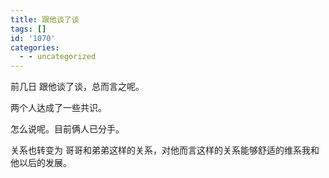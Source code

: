 ```yaml
---
title: 跟他谈了谈
tags: []
id: '1070'
categories:
  - - uncategorized
---
```


前几日 跟他谈了谈，总而言之呢。

两个人达成了一些共识。

怎么说呢。目前俩人已分手。

关系也转变为 哥哥和弟弟这样的关系，对他而言这样的关系能够舒适的维系我和他以后的发展。